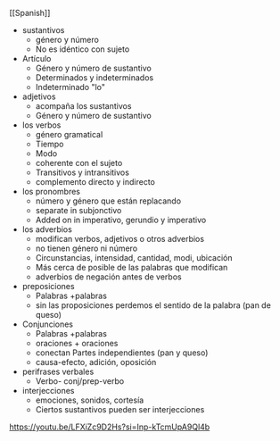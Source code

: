 [[Spanish]]
-  sustantivos
	- género y número
	- No es idéntico con sujeto 
- Artículo
	- Género y número de sustantivo
	- Determinados y indeterminados
	- Indeterminado "lo"
- adjetivos 
	- acompaña los sustantivos 
	- Género y número de sustantivo
- los verbos
	- género gramatical
	- Tiempo
	- Modo
	- coherente con el sujeto
	- Transitivos y intransitivos
	- complemento directo y indirecto
- los pronombres
	- número y género que están replacando 
	- separate in subjonctivo 
	- Added on in imperativo, gerundio y imperativo 
- los adverbios
	- modifican verbos, adjetivos o otros adverbios 
	- no tienen género ni número
	- Circunstancias, intensidad, cantidad, modi, ubicación 
	- Más cerca de posible de las palabras que modifican
	- adverbios de negación antes de verbos
- preposiciones 
	- Palabras +palabras 
	- sin las proposiciones perdemos el sentido de la palabra (pan de queso)
- Conjunciones 
	- Palabras +palabras 
	- oraciones + oraciones
	- conectan Partes independientes (pan y queso)
	- causa-efecto, adición, oposición
- perifrases verbales
	- Verbo- conj/prep-verbo
- interjecciones
	- emociones, sonidos, cortesía
	- Ciertos sustantivos pueden ser interjecciones

https://youtu.be/LFXiZc9D2Hs?si=Inp-kTcmUpA9Ql4b